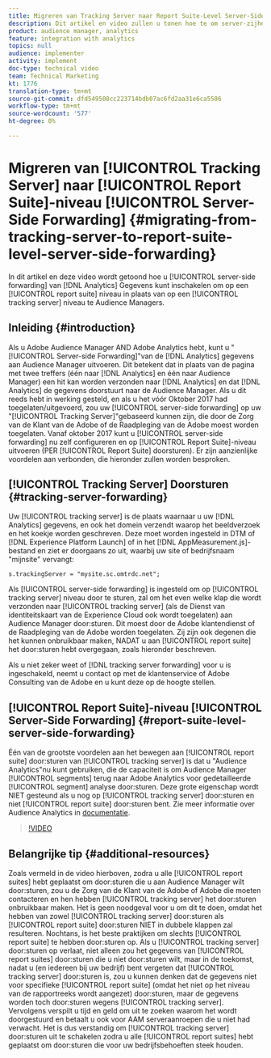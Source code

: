```yaml
---
title: Migreren van Tracking Server naar Report Suite-Level Server-Side Forwarding
description: Dit artikel en video zullen u tonen hoe te om server-zijhet door:sturen van de Gegevens van Analytics aan Audience Manager op een niveau van de rapportreeks in plaats van op een volgend serverniveau toe te laten.
product: audience manager, analytics
feature: integration with analytics
topics: null
audience: implementer
activity: implement
doc-type: technical video
team: Technical Marketing
kt: 1776
translation-type: tm+mt
source-git-commit: dfd549508cc223714bdb07ac6fd2aa31e6ca5586
workflow-type: tm+mt
source-wordcount: '577'
ht-degree: 0%

---
```



# Migreren van [!UICONTROL Tracking Server] naar [!UICONTROL Report Suite]-niveau [!UICONTROL Server-Side Forwarding] {#migrating-from-tracking-server-to-report-suite-level-server-side-forwarding}

In dit artikel en deze video wordt getoond hoe u [!UICONTROL server-side forwarding] van [!DNL Analytics] Gegevens kunt inschakelen om op een [!UICONTROL report suite] niveau in plaats van op een [!UICONTROL tracking server] niveau te Audience Managers.

## Inleiding {#introduction}

Als u Adobe Audience Manager AND Adobe Analytics hebt, kunt u &quot;[!UICONTROL Server-side Forwarding]&quot;van de [!DNL Analytics] gegevens aan Audience Manager uitvoeren. Dit betekent dat in plaats van de pagina met twee treffers (één naar [!DNL Analytics] en één naar Audience Manager) een hit kan worden verzonden naar [!DNL Analytics] en dat [!DNL Analytics] de gegevens doorstuurt naar de Audience Manager. Als u dit reeds hebt in werking gesteld, en als u het vóór Oktober 2017 had toegelaten/uitgevoerd, zou uw [!UICONTROL server-side forwarding] op uw &quot;[!UICONTROL Tracking Server]&quot;gebaseerd kunnen zijn, die door de Zorg van de Klant van de Adobe of de Raadpleging van de Adobe moest worden toegelaten. Vanaf oktober 2017 kunt u [!UICONTROL server-side forwarding] nu zelf configureren en op [!UICONTROL Report Suite]-niveau uitvoeren (PER [!UICONTROL Report Suite] doorsturen). Er zijn aanzienlijke voordelen aan verbonden, die hieronder zullen worden besproken.

## [!UICONTROL Tracking Server] Doorsturen  {#tracking-server-forwarding}

Uw [!UICONTROL tracking server] is de plaats waarnaar u uw [!DNL Analytics] gegevens, en ook het domein verzendt waarop het beeldverzoek en het koekje worden geschreven. Deze moet worden ingesteld in DTM of [!DNL Experience Platform Launch] of in het [!DNL AppMeasurement.js]-bestand en ziet er doorgaans zo uit, waarbij uw site of bedrijfsnaam &quot;mijnsite&quot; vervangt:

`s.trackingServer = "mysite.sc.omtrdc.net";`

Als [!UICONTROL server-side forwarding] is ingesteld om op [!UICONTROL tracking server] niveau door te sturen, zal om het even welke klap die wordt verzonden naar [!UICONTROL tracking server] (als de Dienst van identiteitskaart van de Experience Cloud ook wordt toegelaten) aan Audience Manager door:sturen. Dit moest door de Adobe klantendienst of de Raadpleging van de Adobe worden toegelaten. Zij zijn ook degenen die het kunnen onbruikbaar maken, NADAT u aan [!UICONTROL report suite] het door:sturen hebt overgegaan, zoals hieronder beschreven.

Als u niet zeker weet of [!DNL tracking server forwarding] voor u is ingeschakeld, neemt u contact op met de klantenservice of Adobe Consulting van de Adobe en u kunt deze op de hoogte stellen.

## [!UICONTROL Report Suite]-niveau  [!UICONTROL Server-Side Forwarding] {#report-suite-level-server-side-forwarding}

Één van de grootste voordelen aan het bewegen aan [!UICONTROL report suite] door:sturen van [!UICONTROL tracking server] is dat u &quot;Audience Analytics&quot;nu kunt gebruiken, die de capaciteit is om Audience Manager [!UICONTROL segments] terug naar Adobe Analytics voor gedetailleerde [!UICONTROL segment] analyse door:sturen. Deze grote eigenschap wordt NIET gesteund als u nog op [!UICONTROL tracking server] door:sturen en niet [!UICONTROL report suite] door:sturen bent. Zie meer informatie over Audience Analytics in [documentatie](https://marketing.adobe.com/resources/help/en_US/analytics/audiences/).

>[!VIDEO](https://video.tv.adobe.com/v/23701/?quality=12)

## Belangrijke tip {#additional-resources}

Zoals vermeld in de video hierboven, zodra u alle [!UICONTROL report suites] hebt geplaatst om door:sturen die u aan Audience Manager wilt door:sturen, zou u de Zorg van de Klant van de Adobe of Adobe die moeten contacteren en hen hebben [!UICONTROL tracking server] het door:sturen onbruikbaar maken. Het is geen noodgeval voor u om dit te doen, omdat het hebben van zowel [!UICONTROL tracking server] door:sturen als [!UICONTROL report suite] door:sturen NIET in dubbele klappen zal resulteren. Nochtans, is het beste praktijken om slechts [!UICONTROL report suite] te hebben door:sturen op. Als u [!UICONTROL tracking server] door:sturen op verlaat, niet alleen zou het gegevens van [!UICONTROL report suites] door:sturen die u niet door:sturen wilt, maar in de toekomst, nadat u (en iedereen bij uw bedrijf) bent vergeten dat [!UICONTROL tracking server] door:sturen is, zou u kunnen denken dat de gegevens niet voor specifieke [!UICONTROL report suite] (omdat het niet op het niveau van de rapportreeks wordt aangezet) door:sturen, maar de gegevens worden toch door:sturen wegens [!UICONTROL tracking server]. Vervolgens verspilt u tijd en geld om uit te zoeken waarom het wordt doorgestuurd en betaalt u ook voor AAM serveraanroepen die u niet had verwacht. Het is dus verstandig om [!UICONTROL tracking server] door:sturen uit te schakelen zodra u alle [!UICONTROL report suites] hebt geplaatst om door:sturen die voor uw bedrijfsbehoeften steek houden.
